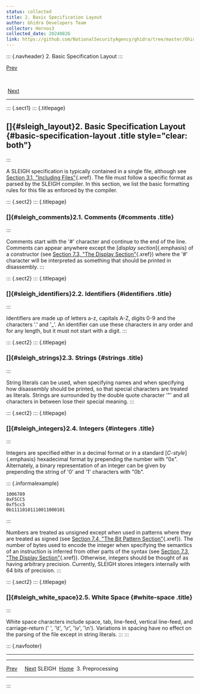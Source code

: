 ```yaml
---
status: collected
title: 2. Basic Specification Layout
author: Ghidra Developers Team
collector: Hornos3
collected_date: 20240826
link: https://github.com/NationalSecurityAgency/ghidra/tree/master/GhidraDocs/languages/html/sleigh_layout.html
---
```


::: {.navheader}
2. Basic Specification Layout
:::

[Prev](sleigh.html) 

 

 [Next](sleigh_preprocessing.html)

------------------------------------------------------------------------

::: {.sect1}
::: {.titlepage}
<div>

<div>

[]{#sleigh_layout}2. Basic Specification Layout {#basic-specification-layout .title style="clear: both"}
-----------------------------------------------

</div>

</div>
:::

A SLEIGH specification is typically contained in a single file, although
see [Section 3.1, "Including
Files"](sleigh_preprocessing.html#sleigh_including_files "3.1. Including Files"){.xref}.
The file must follow a specific format as parsed by the SLEIGH compiler.
In this section, we list the basic formatting rules for this file as
enforced by the compiler.

::: {.sect2}
::: {.titlepage}
<div>

<div>

### []{#sleigh_comments}2.1. Comments {#comments .title}

</div>

</div>
:::

Comments start with the '\#' character and continue to the end of the
line. Comments can appear anywhere except the [*display
section*]{.emphasis} of a constructor (see [Section 7.3, "The Display
Section"](sleigh_constructors.html#sleigh_display_section "7.3. The Display Section"){.xref})
where the '\#' character will be interpreted as something that should be
printed in disassembly.
:::

::: {.sect2}
::: {.titlepage}
<div>

<div>

### []{#sleigh_identifiers}2.2. Identifiers {#identifiers .title}

</div>

</div>
:::

Identifiers are made up of letters a-z, capitals A-Z, digits 0-9 and the
characters '.' and '\_'. An identifier can use these characters in any
order and for any length, but it must not start with a digit.
:::

::: {.sect2}
::: {.titlepage}
<div>

<div>

### []{#sleigh_strings}2.3. Strings {#strings .title}

</div>

</div>
:::

String literals can be used, when specifying names and when specifying
how disassembly should be printed, so that special characters are
treated as literals. Strings are surrounded by the double quote
character '"' and all characters in between lose their special meaning.
:::

::: {.sect2}
::: {.titlepage}
<div>

<div>

### []{#sleigh_integers}2.4. Integers {#integers .title}

</div>

</div>
:::

Integers are specified either in a decimal format or in a standard
[*C-style*]{.emphasis} hexadecimal format by prepending the number with
"0x". Alternately, a binary representation of an integer can be given by
prepending the string of \'0\' and \'1\' characters with \"0b\".

::: {.informalexample}
``` {.programlisting}
1006789
0xF5CC5
0xf5cc5
0b11110101110011000101
```
:::

Numbers are treated as unsigned except when used in patterns where they
are treated as signed (see [Section 7.4, "The Bit Pattern
Section"](sleigh_constructors.html#sleigh_bit_pattern "7.4. The Bit Pattern Section"){.xref}).
The number of bytes used to encode the integer when specifying the
semantics of an instruction is inferred from other parts of the syntax
(see [Section 7.3, "The Display
Section"](sleigh_constructors.html#sleigh_display_section "7.3. The Display Section"){.xref}).
Otherwise, integers should be thought of as having arbitrary precision.
Currently, SLEIGH stores integers internally with 64 bits of precision.
:::

::: {.sect2}
::: {.titlepage}
<div>

<div>

### []{#sleigh_white_space}2.5. White Space {#white-space .title}

</div>

</div>
:::

White space characters include space, tab, line-feed, vertical
line-feed, and carriage-return (' ', '\\t', '\\r', '\\v', '\\n').
Variations in spacing have no effect on the parsing of the file except
in string literals.
:::
:::

::: {.navfooter}

------------------------------------------------------------------------

  ---------------------- --------------------- ------------------------------------
  [Prev](sleigh.html)                             [Next](sleigh_preprocessing.html)
  SLEIGH                  [Home](sleigh.html)                      3. Preprocessing
  ---------------------- --------------------- ------------------------------------
:::
